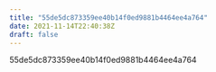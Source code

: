 ```yaml
---
title: "55de5dc873359ee40b14f0ed9881b4464ee4a764"
date: 2021-11-14T22:40:38Z
draft: false
---
```


55de5dc873359ee40b14f0ed9881b4464ee4a764
